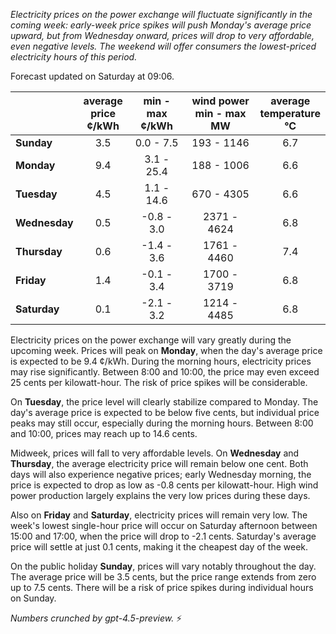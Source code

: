 *Electricity prices on the power exchange will fluctuate significantly in the coming week: early-week price spikes will push Monday's average price upward, but from Wednesday onward, prices will drop to very affordable, even negative levels. The weekend will offer consumers the lowest-priced electricity hours of this period.*

Forecast updated on Saturday at 09:06.

|              | average<br>price<br>¢/kWh | min - max<br>¢/kWh | wind power<br>min - max<br>MW | average<br>temperature<br>°C |
|:-------------|:-------------------------:|:-------------------:|:-----------------------------:|:----------------------------:|
| **Sunday**   |            3.5            |      0.0 - 7.5      |           193 - 1146          |              6.7             |
| **Monday**   |            9.4            |     3.1 - 25.4      |           188 - 1006          |              6.6             |
| **Tuesday**  |            4.5            |     1.1 - 14.6      |           670 - 4305          |              6.6             |
| **Wednesday**|            0.5            |     -0.8 - 3.0      |          2371 - 4624          |              6.8             |
| **Thursday** |            0.6            |     -1.4 - 3.6      |          1761 - 4460          |              7.4             |
| **Friday**   |            1.4            |     -0.1 - 3.4      |          1700 - 3719          |              6.8             |
| **Saturday** |            0.1            |     -2.1 - 3.2      |          1214 - 4485          |              6.8             |

Electricity prices on the power exchange will vary greatly during the upcoming week. Prices will peak on **Monday**, when the day's average price is expected to be 9.4 ¢/kWh. During the morning hours, electricity prices may rise significantly. Between 8:00 and 10:00, the price may even exceed 25 cents per kilowatt-hour. The risk of price spikes will be considerable.

On **Tuesday**, the price level will clearly stabilize compared to Monday. The day's average price is expected to be below five cents, but individual price peaks may still occur, especially during the morning hours. Between 8:00 and 10:00, prices may reach up to 14.6 cents.

Midweek, prices will fall to very affordable levels. On **Wednesday** and **Thursday**, the average electricity price will remain below one cent. Both days will also experience negative prices; early Wednesday morning, the price is expected to drop as low as -0.8 cents per kilowatt-hour. High wind power production largely explains the very low prices during these days.

Also on **Friday** and **Saturday**, electricity prices will remain very low. The week's lowest single-hour price will occur on Saturday afternoon between 15:00 and 17:00, when the price will drop to -2.1 cents. Saturday's average price will settle at just 0.1 cents, making it the cheapest day of the week.

On the public holiday **Sunday**, prices will vary notably throughout the day. The average price will be 3.5 cents, but the price range extends from zero up to 7.5 cents. There will be a risk of price spikes during individual hours on Sunday.

*Numbers crunched by gpt-4.5-preview.* ⚡
